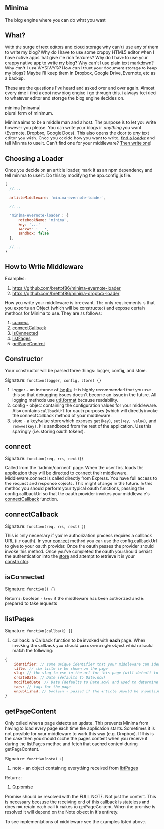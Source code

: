 ## Minima

The blog engine where you can do what you want

## What?

With the surge of text editors and cloud storage why can't I use any of them to write my
blog?  Why do I have to use some crappy HTML5 editor when I have native apps that give me rich
features?  Why do I have to use your crappy native app to write my blog?  Why can't I use plain text
markdown?  Why can't I use WYSIWYG?  How can I trust your document storage to keep my blogs?  Maybe
I'll keep them in Dropbox, Google Drive, Evernote, etc as a backup.

These are the questions I've heard and asked over and over again.  Almost every time I find a cool
new blog engine I go through this.  I always feel tied to whatever editor and storage the blog
engine decides on.

minima |ˈminəmə|<br/>
plural form of minimum.

Minima aims to be a middle man and a host.  The purpose is to let you write however you please.
You can write your blogs in *anything* you want (Evernote, Dropbox, Google Docs).  This also opens
the door to *any* text editor you wish.  Once you decide how you want to write,
[find a loader](https://www.npmjs.com/search?q=minima+loader)
and tell Minima to use it.  Can't find one for your middleware?
[Then write one](#how-to-write-middleware)!

## Choosing a Loader

Once you decide on an article loader, mark it as an npm dependency and tell minima to use it.  Do
this by modifying the app.config.js file.

```js
{
  //...

  articleMiddleware: 'minima-evernote-loader',

  //...

  'minima-evernote-loader': {
      notebookName: 'minima',
      key: '...',
      secret: '...',
      sandbox: false
  },

  //...
}
```

## How to Write Middleware

Examples:
 1. https://github.com/brettof86/minima-evernote-loader
 1. https://github.com/brettof86/minima-dropbox-loader

How you write your middleware is irrelevant.  The only requirements is that you exports an Object
(which will be constructed) and expose certain methods for Minima to use. They are as follows:

 1. [connect](#connect)
 1. [connectCallback](#connectcallback)
 1. [isConnected](#isconnected)
 1. [listPages](#listpages)
 1. [getPageContent](#getpagecontent)


## Constructor

Your constructor will be passed three things: logger, config, and store.

Signature: `function(logger, config, store) {}`

 1. logger - an instance of [log4js][]. It is highly recommended that you use this so that
 debugging issues doesn't become an issue in the future. All logging methods use [util.format][]
 because readability.
 1. config - object containing the configuration values for your middleware.  Also contains
 `callbackUrl` for oauth purposes (which will directly invoke the connectCallback method of your
 middleware.
 1. store - a key/value store which exposes `get(key)`, `set(key, value)`, and `remove(key)`.  It
 is sandboxed from the rest of the application. Use this sparingly (i.e. storing oauth tokens).

## connect

Signature: `function(req, res, next){}`

Called from the '/admin/connect' page. When the user first loads the application they will be
directed to connect their middleware. Middleware.connect is called directly from Express. You have
full access to the request and response objects. This might change in the future. In this method you
should perform your typical oauth functions, passing the config.callbackUrl so that the oauth
provider invokes your middleware's [connectCallback](#connectCallback) function.

## connectCallback

Signature: `function(req, res, next) {}`

This is only necessary if you're authorization process requires a callback URL (i.e oauth). In your
[connect](#connect) method you can use the config.callbackUrl to give to your oauth provider. Once
the oauth passes the provider should invoke this method. Once you've completed the oauth you should
persist the authentication into the [store](#store) and attempt to retrieve it in your
[constructor](#constructor).

## isConnected

Signature: `function() {}`

Returns: boolean - `true` if the middleware has been authorized and is prepared to take requests

## listPages

Signature: `function(callback) {}`

 1. callback: a Callback function to be invoked with **each** page.  When invoking the callback
 you should pass one single object which should match the following:

```js
{
    identifier: // some unique identifier that your middleware can identify this note by,
    title: // the title to be shown on the page
    slug: // the slug to use in the url for this page (will default to [slug][] the title)
    createDate: // Date (defaults to Date.now)
    modifiedDate: // Date (defaults to Date.now) and used to determine if an update is needed
    tags: // tags for the page
    unpublished: // boolean - passed if the article should be unpublished
}
```

## getPageContent

Only called when a page detects an update. This prevents Minima from having to load every page each
time the application starts. Sometimes it is not possible for your middleware to work this way (e.g.
Dropbox). If this is the case then you should cache the pages content when you receive it during the
listPages method and fetch that cached content during getPageContent.

Signature: `function(note) {}`

 1. note - an object containing everything received from [listPages](#listPages)

Returns:

 1. [Q.promise][Q promise]

Promise should be resolved with the FULL NOTE. Not just the content. This is necessary because the
receiving end of this callback is stateless and does not retain each call it makes to
getPageContent. When the promise is resolved it will depend on the Note object in it's entirety.


To see implementations of middleware see the examples listed above.




 [log4js]: https://github.com/nomiddlename/log4js-node
 [util.format]: https://nodejs.org/api/util.html#util_util_format_format
 [slug]: https://www.npmjs.com/package/slug
 [Q promise]: https://www.npmjs.com/package/q

